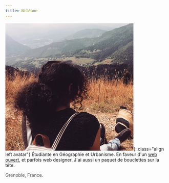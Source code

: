 ```yaml
---
title: Niléane
---
```

![Photo de profil](/images/layout/logos/ChartreuseGazing-squared-400x400.jpg){: class="align left avatar"} Étudiante en Géographie et Urbanisme. En faveur d'un [web ouvert](https://www.mozilla.org/fr/about/manifesto/), et parfois web designer. J'ai aussi un paquet de bouclettes sur la tête.

<span style="opacity:.8;"><span class="octicon octicon-location"></span> Grenoble, France.</span>
